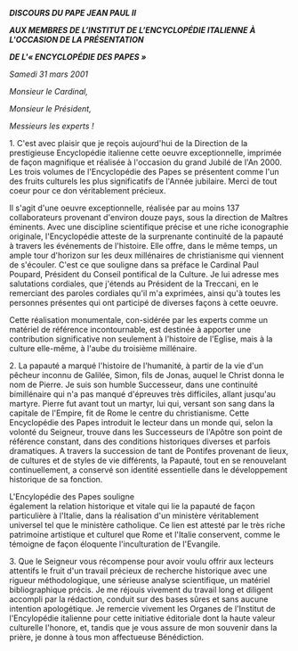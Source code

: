 ***DISCOURS DU PAPE JEAN PAUL II***

***AUX MEMBRES DE L’INSTITUT DE L’ENCYCLOPÉDIE ITALIENNE À L'OCCASION DE LA PRÉSENTATION***

***DE L'« *ENCYCLOPÉDIE DES PAPES* »***

*Samedi 31 mars 2001*

*Monsieur le Cardinal,*

*Monsieur le Président,*

*Messieurs les experts !*

1. C'est avec plaisir que je reçois aujourd'hui de la Direction de la prestigieuse Encyclopédie italienne cette oeuvre exceptionnelle, imprimée de façon magnifique et réalisée à l'occasion du grand Jubilé de l'An 2000. Les trois volumes de l'Encyclopédie des Papes se présentent comme l'un des fruits culturels les plus significatifs de l'Année jubilaire. Merci de tout coeur pour ce don véritablement précieux.

Il s'agit d'une oeuvre exceptionnelle, réalisée par au moins 137 collaborateurs provenant d'environ douze pays, sous la direction de Maîtres éminents. Avec une discipline scientifique précise et une riche iconographie originale, l'Encyclopédie atteste de la surprenante continuité de la papauté à travers les événements de l'histoire. Elle offre, dans le même temps, un ample tour d'horizon sur les deux millénaires de christianisme qui viennent de s'écouler. C'est ce que souligne dans sa préface le Cardinal Paul Poupard, Président du Conseil pontifical de la Culture. Je lui adresse mes salutations cordiales, que j'étends au Président de la Treccani, en le remerciant des paroles cordiales qu'il m'a exprimées, ainsi qu'à toutes les personnes présentes qui ont participé de diverses façons à cette oeuvre.

Cette réalisation monumentale, con-sidérée par les experts comme un matériel de référence incontournable, est destinée à apporter une contribution significative non seulement à l'histoire de l'Eglise, mais à la culture elle-même, à l'aube du troisième millénaire.

2. La papauté a marqué l'histoire de l'humanité, à partir de la vie d'un pêcheur inconnu de Galilée, Simon, fils de Jonas, auquel le Christ donna le nom de Pierre. Je suis son humble Successeur, dans une continuité bimillénaire qui n'a pas manqué d'épreuves très difficiles, allant jusqu'au martyre. Pierre fut avant tout un martyr, lui qui, versant son sang dans la capitale de l'Empire, fit de Rome le centre du christianisme. Cette Encyclopédie des Papes introduit le lecteur dans un monde qui, selon la volonté du Seigneur, trouve dans les Successeurs de l'Apôtre son point de référence constant, dans des conditions historiques diverses et parfois dramatiques. A travers la succession de tant de Pontifes provenant de lieux, de cultures et de styles de vie différents, la Papauté, tout en se renouvelant continuellement, a conservé son identité essentielle dans le développement historique de sa fonction.

L'Encylopédie des Papes souligne également la relation historique et vitale qui lie la papauté de façon particulière à l'Italie, dans la réalisation d'un ministère véritablement universel tel que le ministère catholique. Ce lien est attesté par le très riche patrimoine artistique et culturel que Rome et l'Italie conservent, comme le témoigne de façon éloquente l'inculturation de l'Evangile.

3. Que le Seigneur vous récompense pour avoir voulu offrir aux lecteurs attentifs le fruit d'un travail précieux de recherche historique avec une rigueur méthodologique, une sérieuse analyse scientifique, un matériel bibliographique précis. Je me réjouis vivement du travail long et diligent accompli par la rédaction, conduit sur des bases sûres et sans aucune intention apologétique. Je remercie vivement les Organes de l'Institut de l'Encylopédie italienne pour cette initiative éditoriale dont la haute valeur culturelle l'honore, et, tandis que je vous assure de mon souvenir dans la prière, je donne à tous mon affectueuse Bénédiction.